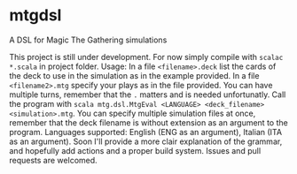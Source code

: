 # mtgdsl
A DSL for Magic The Gathering simulations

This project is still under development. For now simply compile with `scalac *.scala` in project folder. 
Usage:
In a file `<filename>.deck` list the cards of the deck to use in the simulation as in the example provided.
In a file `<filename2>.mtg` specify your plays as in the file provided. You can have multiple turns, remember that the `.` matters and is needed unfortunatly.
Call the program with `scala mtg.dsl.MtgEval <LANGUAGE> <deck_filename> <simulation>.mtg`. You can specify multiple simulation files at once, remember that the deck filename is without extension as an argument to the program.
Languages supported: English (ENG as an argument), Italian (ITA as an argument).
Soon I'll provide a more clair explanation of the grammar, and hopefully add actions and a proper build system.
Issues and pull requests are welcomed.
